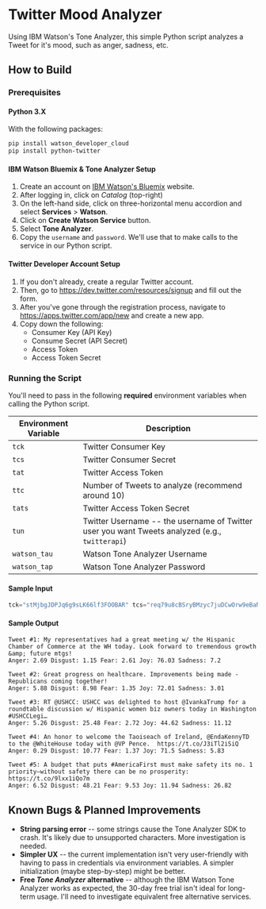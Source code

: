# Twitter Mood Analyzer

Using IBM Watson's Tone Analyzer, this simple Python script analyzes a Tweet for it's mood, such as anger, sadness, etc.

## How to Build

### Prerequisites

#### Python 3.X
With the following packages:
```bash
pip install watson_developer_cloud
pip install python-twitter
```

#### IBM Watson Bluemix & Tone Analyzer Setup
1. Create an account on [IBM Watson's Bluemix](https://www.ibm.com/watson/developercloud/tone-analyzer.html) website.
2. After logging in, click on *Catalog* (top-right)
3. On the left-hand side, click on three-horizontal menu accordion and select **Services** > **Watson**.
4. Click on **Create Watson Service** button.
5. Select **Tone Analyzer**.
6. Copy the `username` and `password`. We'll use that to make calls to the service in our Python script.

#### Twitter Developer Account Setup
1. If you don't already, create a regular Twitter account.
2. Then, go to https://dev.twitter.com/resources/signup and fill out the form.
3. After you've gone through the registration process, navigate to https://apps.twitter.com/app/new and create a new app.
4. Copy down the following:
	- Consumer Key (API Key)
	- Consume Secret (API Secret)
	- Access Token
	- Access Token Secret

### Running the Script

You'll need to pass in the following **required** environment variables when calling the Python script.

| Environment Variable 	| Description                                                                                    	|
|----------------------	|------------------------------------------------------------------------------------------------	|
| `tck`                	| Twitter Consumer Key                                                                           	|
| `tcs`                	| Twitter Consumer Secret                                                                        	|
| `tat`                	| Twitter Access Token                                                                           	|
| `ttc`                	| Number of Tweets to analyze (recommend around 10)                                              	|
| `tats`               	| Twitter Access Token Secret                                                                    	|
| `tun`                	| Twitter Username -- the username of Twitter user you want Tweets analyzed (e.g., `twitterapi`) 	|
| `watson_tau`         	| Watson Tone Analyzer Username                                                                  	|
| `watson_tap`         	| Watson Tone Analyzer Password                                                                  	|

#### Sample Input
```python
tck="stMjbgJDPJq6g9sLK66lf3FOOBAR" tcs="req79u8cBSryBMzyc7juDCwOrw9eBaNNhms76gshRPrS6ToFOOBAR" tat="14684320-IJuCE47ckjQbl6EzrFyKpo3XQrgmgbFPjPjIxUFOOBAR" tats="ij50IGYtMPcBnA7ESyCiAqHrPjC3KyUBDiVvUMYl6gFOOBAR" watson_tau="5c9028eb-1328-4924-a298-c737c6e9dFOOBAR" watson_tap="wZiIA2t2aFOOBAR" ttc=10 tun=realdonaldtrump python __init__.py
```

#### Sample Output
```
Tweet #1: My representatives had a great meeting w/ the Hispanic Chamber of Commerce at the WH today. Look forward to tremendous growth &amp; future mtgs!
Anger: 2.69 Disgust: 1.15 Fear: 2.61 Joy: 76.03 Sadness: 7.2 

Tweet #2: Great progress on healthcare. Improvements being made - Republicans coming together!
Anger: 5.88 Disgust: 8.98 Fear: 1.35 Joy: 72.01 Sadness: 3.01 

Tweet #3: RT @USHCC: USHCC was delighted to host @IvankaTrump for a roundtable discussion w/ Hispanic women biz owners today in Washington #USHCCLegi…
Anger: 5.26 Disgust: 25.48 Fear: 2.72 Joy: 44.62 Sadness: 11.12 

Tweet #4: An honor to welcome the Taoiseach of Ireland, @EndaKennyTD to the @WhiteHouse today with @VP Pence.  https://t.co/J3iTl2iSiQ
Anger: 0.29 Disgust: 10.77 Fear: 1.37 Joy: 71.5 Sadness: 5.83 

Tweet #5: A budget that puts #AmericaFirst must make safety its no. 1 priority—without safety there can be no prosperity: https://t.co/9lxx1iQo7m
Anger: 6.52 Disgust: 48.21 Fear: 9.53 Joy: 11.94 Sadness: 26.82 
```

## Known Bugs & Planned Improvements

 - **String parsing error** -- some strings cause the Tone Analyzer SDK to crash. It's likely due to unsupported characters. More investigation is needed.
 - **Simpler UX** -- the current implementation isn't very user-friendly with having to pass in credentials via environment variables. A simpler initialization (maybe step-by-step) might be better.
 - **Free *Tone Analyzer* alternative** -- although the IBM Watson Tone Analyzer works as expected, the 30-day free trial isn't ideal for long-term usage. I'll need to investigate equivalent free alternative services.
